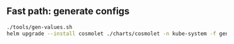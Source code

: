 
## Fast path: generate configs
```bash
./tools/gen-values.sh
helm upgrade --install cosmolet ./charts/cosmolet -n kube-system -f generated/helm-values.yaml
```
